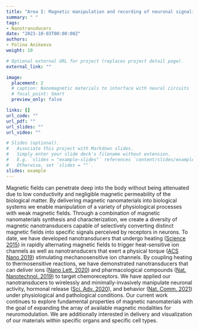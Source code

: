 ```yaml
---
title: "Area I: Magnetic manipulation and recording of neuronal signaling with nanomaterials"
summary: " "
tags:
- Nanotransducers
date: "2023-10-03T00:00:00Z"
authors:
- Polina Anikeeva
weight: 10

# Optional external URL for project (replaces project detail page).
external_link: ""

image:
  placement: 2
  # caption: Nanomagnetic materials to interface with neural circuits
  # focal_point: Smart
  preview_only: false

links: []
url_code: ""
url_pdf: ""
url_slides: ""
url_video: ""

# Slides (optional).
#   Associate this project with Markdown slides.
#   Simply enter your slide deck's filename without extension.
#   E.g. `slides = "example-slides"` references `content/slides/example-slides.md`.
#   Otherwise, set `slides = ""`.
slides: example
---
```


Magnetic fields can penetrate deep into the body without being attenuated due to low conductivity and negligible magnetic permeability of the biological matter. By delivering magnetic nanomaterials into biological systems we enable manipulation of a variety of physiological processes with weak magnetic fields.  Through a combination of magnetic nanomaterials synthesis and characterization, we create a diversity of magnetic nanotransducers capable of selectively converting distinct magnetic fields into specific signals perceived by receptors in neurons. To date, we have developed nanotransducers that undergo heating ([Science 2015](../../publication/chen-2015-wireless/)) in rapidly alternating magnetic fields to trigger heat-sensitive ion channels as well as nanotransducers that exert a physical torque ([ACS Nano 2019](../../publication/gregurec-2019-tuning/)) stimulating mechanosensitive ion channels. By coupling heating to thermosensitive reactions, we have demonstrated nanotransducers that can deliver ions ([Nano Lett. 2020](../../publication/park-2020-remotely/)) and pharmacological compounds ([Nat. Nanotechnol. 2019](../../publication/rao-2019-remotely/)) to target chemoreceptors.  We have applied our nanotransducers to wirelessly and minimally-invasively manipulate neuronal activity, hormonal release ([Sci. Adv. 2020](../../publication/rosenfeld-2020-transgene/)), and behavior ([Nat. Comm. 2021](../../publication/hescham-2021-thermal-parkinsonian/)) under physiological and pathological conditions. Our current work continues to explore fundamental properties of magnetic nanomaterials with the goal of expanding the array of available magnetic modalities for neuromodulation. We are additionally interested in delivery and visualization of our materials within specific organs and specific cell types.